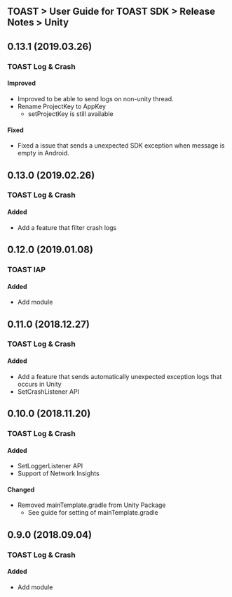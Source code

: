 ## TOAST > User Guide for TOAST SDK > Release Notes > Unity

## 0.13.1 (2019.03.26)

### TOAST Log & Crash

#### Improved

* Improved to be able to send logs on non-unity thread.
* Rename ProjectKey to AppKey
    * setProjectKey is still available

#### Fixed

* Fixed a issue that sends a unexpected SDK exception when message is empty in Android.

## 0.13.0 (2019.02.26)

### TOAST Log & Crash

#### Added

* Add a feature that filter crash logs

## 0.12.0 (2019.01.08)

### TOAST IAP

#### Added

* Add module

## 0.11.0 (2018.12.27)

### TOAST Log & Crash

#### Added

* Add a feature that sends automatically unexpected exception logs that occurs in Unity 
* SetCrashListener API

## 0.10.0 (2018.11.20)

### TOAST Log & Crash

#### Added

* SetLoggerListener API 
* Support of Network Insights  

#### Changed 

* Removed mainTemplate.gradle from Unity Package 
    * See guide for setting of mainTemplate.gradle 

## 0.9.0 (2018.09.04)

### TOAST Log & Crash

#### Added

* Add module